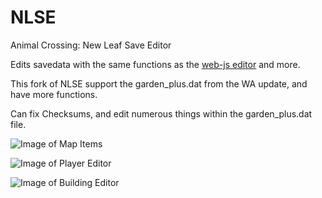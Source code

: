 # NLSE
Animal Crossing: New Leaf Save Editor

Edits savedata with the same functions as the [web-js editor](http://usuaris.tinet.cat/mark/acnl_editor/) and more.

This fork of NLSE support the garden_plus.dat from the WA update, and have more functions.

Can fix Checksums, and edit numerous things within the garden_plus.dat file.

![Image of Map Items](http://i.imgur.com/aUCyIpZ.png)

![Image of Player Editor](http://i.imgur.com/0tWdb4m.png)

![Image of Building Editor](http://i.imgur.com/IdZm1AK.png)